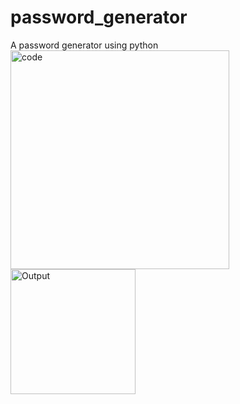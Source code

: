 # password_generator
A password generator using python<br>
<img width="350" alt="code" src="https://github.com/anushzz/password_generator/assets/143424003/8b1f76ca-0cba-4e4c-92d7-800576145699"> <br>
<img width="200" alt="Output" src="https://github.com/anushzz/password_generator/assets/143424003/e897360f-330a-4a58-9989-4605faecb8d1">
